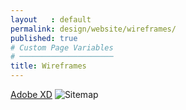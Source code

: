 ```yaml
---
layout   : default
permalink: design/website/wireframes/
published: true
# Custom Page Variables
# ─────────────────────
title: Wireframes
---
```

<div class="container">
    <a href="https://xd.adobe.com/view/7347b53b-2a22-4c5a-4ec8-738ec520621d-0576/">Adobe XD</a>
    <img src="{{ site.baseurl }}/images/Wireframe_Website.png" alt="Sitemap" >
</div>
